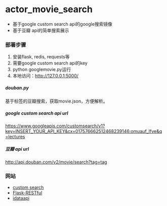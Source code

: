# actor_movie_search
+ 基于google custom search api的google搜索镜像
+ 基于豆瓣 api的简单搜索展示

### 部署步骤
1. 安装flask, redis, requests等
2. 需要google custom search api的key
3. python googlemovie.py运行
4. 本地访问：http://127.0.0.1:5000/

##### douban.py
基于标签的豆瓣搜索，获取movie.json，方便解析。

##### google custom search api url
https://www.googleapis.com/customsearch/v1?key=INSERT_YOUR_API_KEY&cx=017576662512468239146:omuauf_lfve&q=lectures

##### 豆瓣 api url
http://api.douban.com/v2/movie/search?tag=tag

### 网站
+ [custom search](https://developers.google.com/custom-search/)
+ [Flask-RESTful](https://flask-restful.readthedocs.io/en/latest/)
+ [idataapi](http://www.idataapi.cn/)
